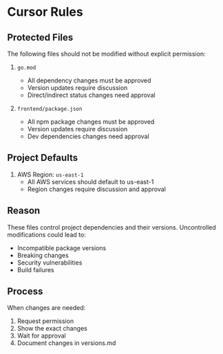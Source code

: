 # Cursor Rules

## Protected Files
The following files should not be modified without explicit permission:

1. `go.mod`
   - All dependency changes must be approved
   - Version updates require discussion
   - Direct/indirect status changes need approval

2. `frontend/package.json`
   - All npm package changes must be approved
   - Version updates require discussion
   - Dev dependencies changes need approval

## Project Defaults
1. AWS Region: `us-east-1`
   - All AWS services should default to us-east-1
   - Region changes require discussion and approval

## Reason
These files control project dependencies and their versions. Uncontrolled modifications could lead to:
- Incompatible package versions
- Breaking changes
- Security vulnerabilities
- Build failures

## Process
When changes are needed:
1. Request permission
2. Show the exact changes
3. Wait for approval
4. Document changes in versions.md 